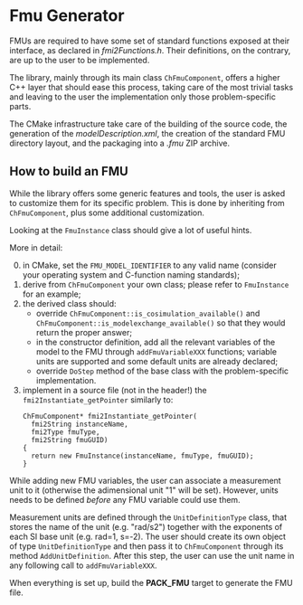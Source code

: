 # Fmu Generator

FMUs are required to have some set of standard functions exposed at their interface, as declared in _fmi2Functions.h_. Their definitions, on the contrary, are up to the user to be implemented.

The library, mainly through its main class `ChFmuComponent`, offers a higher C++ layer that should ease this process, taking care of the most trivial tasks and leaving to the user the implementation only those problem-specific parts.

The CMake infrastructure take care of the building of the source code, the generation of the _modelDescription.xml_, the creation of the standard FMU directory layout, and the packaging into a _.fmu_ ZIP archive.


## How to build an FMU

While the library offers some generic features and tools, the user is asked to customize them for its specific problem. This is done by inheriting from `ChFmuComponent`, plus some additional customization.

Looking at the `FmuInstance` class should give a lot of useful hints.

More in detail:

0. in CMake, set the `FMU_MODEL_IDENTIFIER` to any valid name (consider your operating system and C-function naming standards);
1. derive from `ChFmuComponent` your own class; please refer to `FmuInstance` for an example;
2. the derived class should:
   - override `ChFmuComponent::is_cosimulation_available()` and `ChFmuComponent::is_modelexchange_available()` so that they would return the proper answer;
   - in the constructor definition, add all the relevant variables of the model to the FMU through `addFmuVariableXXX` functions; variable units are supported and some default units are already declared;
   - override `DoStep` method of the base class with the problem-specific implementation.
3. implement in a source file (not in the header!) the `fmi2Instantiate_getPointer` similarly to:
   ```
   ChFmuComponent* fmi2Instantiate_getPointer(
     fmi2String instanceName,
     fmi2Type fmuType,
     fmi2String fmuGUID)
   {
     return new FmuInstance(instanceName, fmuType, fmuGUID);
   }
    ```

While adding new FMU variables, the user can associate a measurement unit to it (otherwise the adimensional unit "1" will be set). However, units needs to be defined _before_ any FMU variable could use them.

Measurement units are defined through the `UnitDefinitionType` class, that stores the name of the unit (e.g. "rad/s2") together with the exponents of each SI base unit (e.g. rad=1, s=-2). The user should create its own object of type `UnitDefinitionType` and then pass it to `ChFmuComponent` through its method `AddUnitDefinition`. After this step, the user can use the unit name in any following call to `addFmuVariableXXX`.

When everything is set up, build the **PACK_FMU** target to generate the FMU file.